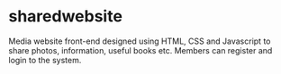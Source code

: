 # sharedwebsite
Media website front-end designed using HTML, CSS and Javascript to share photos, information, useful books etc. Members can register and login to the system.
